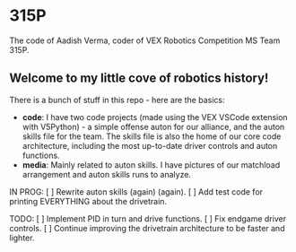 # 315P
The code of Aadish Verma, coder of VEX Robotics Competition MS Team 315P.
## Welcome to my little cove of robotics history!
There is a bunch of stuff in this repo - here are the basics:

* **code**: I have two code projects (made using the VEX VSCode extension with V5Python) - a simple offense auton for our alliance, and the auton skills file for the team. The skills file is also the home of our core code architecture, including the most up-to-date driver controls and auton functions.
* **media**: Mainly related to auton skills. I have pictures of our matchload arrangement and auton skills runs to analyze.

IN PROG:
 [ ] Rewrite auton skills (again) (again).
 [ ] Add test code for printing EVERYTHING about the drivetrain.

TODO:
 [ ] Implement PID in turn and drive functions.
 [ ] Fix endgame driver controls.
 [ ] Continue improving the drivetrain architecture to be faster and lighter.
